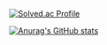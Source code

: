 [![Solved.ac Profile](http://mazassumnida.wtf/api/v2/generate_badge?boj=caputdraconis)](https://solved.ac/caputdraconis/)

[![Anurag's GitHub stats](https://github-readme-stats.vercel.app/api?username=caputdraconis050630)](https://github.com/anuraghazra/github-readme-stats)


<!-- [![Hits](https://hits.seeyoufarm.com/api/count/incr/badge.svg?url=https%3A%2F%2Fgithub.com%2Fcaputdraconis050630&count_bg=%2379C83D&title_bg=%23555555&icon=protocols-dot-io.svg&icon_color=%23E7E7E7&title=hits&edge_flat=false)](https://hits.seeyoufarm.com)
 -->
